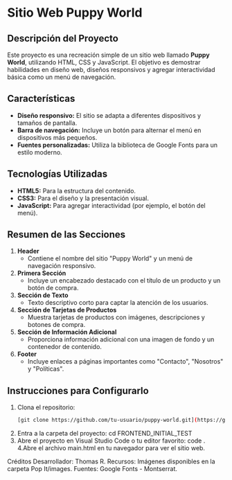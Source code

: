 # Sitio Web Puppy World

## Descripción del Proyecto
Este proyecto es una recreación simple de un sitio web llamado **Puppy World**, utilizando HTML, CSS y JavaScript. El objetivo es demostrar habilidades en diseño web, diseños responsivos y agregar interactividad básica como un menú de navegación.

## Características
- **Diseño responsivo:** El sitio se adapta a diferentes dispositivos y tamaños de pantalla.
- **Barra de navegación:** Incluye un botón para alternar el menú en dispositivos más pequeños.
- **Fuentes personalizadas:** Utiliza la biblioteca de Google Fonts para un estilo moderno.

## Tecnologías Utilizadas
- **HTML5:** Para la estructura del contenido.
- **CSS3:** Para el diseño y la presentación visual.
- **JavaScript:** Para agregar interactividad (por ejemplo, el botón del menú).

## Resumen de las Secciones
1. **Header**
   - Contiene el nombre del sitio "Puppy World" y un menú de navegación responsivo.
2. **Primera Sección**
   - Incluye un encabezado destacado con el título de un producto y un botón de compra.
3. **Sección de Texto**
   - Texto descriptivo corto para captar la atención de los usuarios.
4. **Sección de Tarjetas de Productos**
   - Muestra tarjetas de productos con imágenes, descripciones y botones de compra.
5. **Sección de Información Adicional**
   - Proporciona información adicional con una imagen de fondo y un contenedor de contenido.
6. **Footer**
   - Incluye enlaces a páginas importantes como "Contacto", "Nosotros" y "Políticas".

## Instrucciones para Configurarlo
1. Clona el repositorio:
   ```bash
   [git clone https://github.com/tu-usuario/puppy-world.git](https://github.com/Thomasrr29/FRONTEND_INITIAL_TEST.git)
2. Entra a la carpeta del proyecto: 
cd FRONTEND_INITIAL_TEST
3. Abre el proyecto en Visual Studio Code o tu editor favorito:
code .
4.Abre el archivo main.html en tu navegador para ver el sitio web.

Créditos
Desarrollador: Thomas R.
Recursos: Imágenes disponibles en la carpeta Pop It/images.
Fuentes: Google Fonts - Montserrat.
